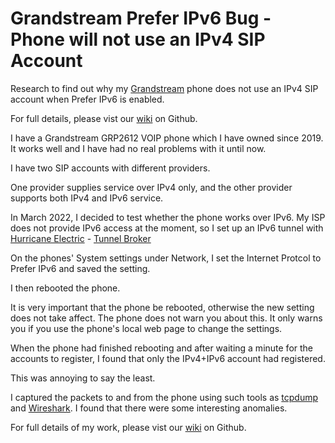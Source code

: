 # Grandstream Prefer IPv6 Bug - Phone will not use an IPv4 SIP Account

Research to find out why my [Grandstream](https://www.grandstream.com)
phone does not use an IPv4 SIP account when Prefer IPv6 is enabled.

For full details, please vist our [wiki](https://github.com/snowflake/grandstream-prefer-ipv6-bug/wiki) on Github.

I have a Grandstream GRP2612 VOIP phone which I have owned since 2019.  It works well and I have had no real problems with it until now.

I have two SIP accounts with different providers.

One provider supplies service over IPv4 only, and the
other provider supports both IPv4 and IPv6 service.

In March 2022, I decided to test whether the phone works over IPv6. My ISP
does not provide IPv6 access at the moment, so I set up an IPv6 tunnel with
[Hurricane Electric](https://he.net) - [Tunnel Broker](https://tunnelbroker.net/)

On the phones' System settings under Network, I set the Internet Protcol to
Prefer IPv6 and saved the setting.

I then rebooted the phone.

It is very important that the phone be rebooted, otherwise the new setting
does not take affect. The phone does not warn you about this. It only warns you if you use the phone's local web page to change the settings.

When the phone had finished rebooting and after waiting a minute for the
accounts to register, I found that only the IPv4+IPv6 account had 
registered.

This was annoying to say the least.

I captured the packets to and from the phone using such tools as 
[tcpdump](http://www.tcpdump.org/) and [Wireshark](https://www.wireshark.org/). I found that there were some interesting anomalies.

For full details of my work, please vist our [wiki](https://github.com/snowflake/grandstream-prefer-ipv6-bug/wiki) on Github.
